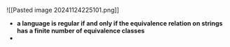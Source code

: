 ![[Pasted image 20241124225101.png]]

- **a language is regular if and only if the equivalence relation on strings has a finite number of equivalence classes**
- 